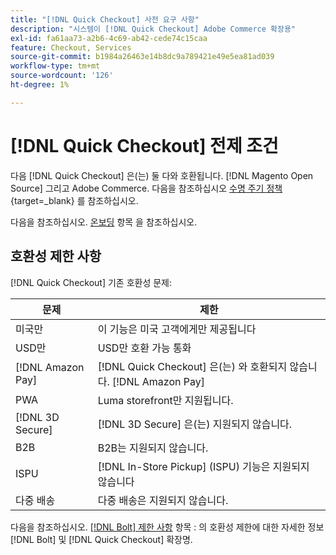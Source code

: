 ```yaml
---
title: "[!DNL Quick Checkout] 사전 요구 사항"
description: "시스템이 [!DNL Quick Checkout] Adobe Commerce 확장용"
exl-id: fa61aa73-a2b6-4c69-ab42-cede74c15caa
feature: Checkout, Services
source-git-commit: b1984a26463e14b8dc9a789421e49e5ea81ad039
workflow-type: tm+mt
source-wordcount: '126'
ht-degree: 1%

---
```


# [!DNL Quick Checkout] 전제 조건

다음 [!DNL Quick Checkout] 은(는) 둘 다와 호환됩니다. [!DNL Magento Open Source] 그리고 Adobe Commerce. 다음을 참조하십시오 [수명 주기 정책](https://experienceleague.adobe.com/docs/commerce-operations/release/planning/lifecycle-policy.html){target=_blank} 를 참조하십시오.

다음을 참조하십시오. [온보딩](../quick-checkout/onboarding.md) 항목 을 참조하십시오.

## 호환성 제한 사항

[!DNL Quick Checkout] 기존 호환성 문제:

| **문제** | **제한** |
|----------------|-----------------|
| 미국만 | 이 기능은 미국 고객에게만 제공됩니다 |
| USD만 | USD만 호환 가능 통화 |
| [!DNL Amazon Pay] | [!DNL Quick Checkout] 은(는) 와 호환되지 않습니다. [!DNL Amazon Pay] |
| PWA | Luma storefront만 지원됩니다. |
| [!DNL 3D Secure] | [!DNL 3D Secure] 은(는) 지원되지 않습니다. |
| B2B | B2B는 지원되지 않습니다. |
| ISPU | [!DNL In-Store Pickup] (ISPU) 기능은 지원되지 않습니다 |
| 다중 배송 | 다중 배송은 지원되지 않습니다. |

다음을 참조하십시오. [[!DNL Bolt] 제한 사항](https://help.bolt.com/integrations/adobe-quick-checkout/set-up/#limitations) 항목 : 의 호환성 제한에 대한 자세한 정보 [!DNL Bolt] 및 [!DNL Quick Checkout] 확장명.
